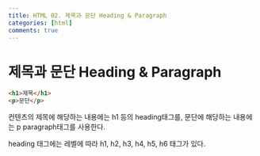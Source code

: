 ```yaml
---
title: HTML 02. 제목과 문단 Heading & Paragraph 
categories: [html]
comments: true
---
```


# 제목과 문단 Heading & Paragraph 

```html
<h1>제목</h1>
<p>문단</p>
```

컨텐츠의 제목에 해당하는 내용에는 h1 등의 heading태그를, 문단에 해당하는 내용에는 p paragraph태그를 사용한다.

heading 태그에는 레벨에 따라
h1, h2, h3, h4, h5, h6 태그가 있다.


